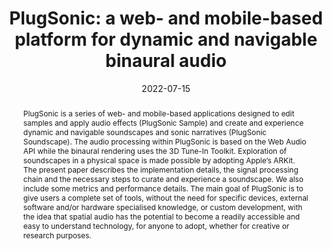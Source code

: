 ---
layout        : default-publication
title         : "PlugSonic: a web- and mobile-based platform for dynamic and navigable binaural audio"
collection    : publications
permalink     : /publications/2022-07-15-comunita2022plugsonic

abstract      : "PlugSonic is a series of web- and mobile-based applications designed to edit samples and apply audio effects (PlugSonic Sample) and create and experience dynamic and navigable soundscapes and sonic narratives (PlugSonic Soundscape). The audio processing within PlugSonic is based on the Web Audio API while the binaural rendering uses the 3D Tune-In Toolkit. Exploration of soundscapes in a physical space is made possible by adopting Apple’s ARKit. The present paper describes the implementation details, the signal processing chain and the necessary steps to curate and experience a soundscape. We also include some metrics and performance details. The main goal of PlugSonic is to give users a complete set of tools, without the need for specific devices, external software and/or hardware specialised knowledge, or custom development, with the idea that spatial audio has the potential to become a readily accessible and easy to understand technology, for anyone to adopt, whether for creative or research purposes."

date            : 2022-07-15
venue           : 'EURASIP Journal on Audio, Speech, and Music Processing'
paperurl        : '/files/comunita2022plugsonic-paper.pdf'
image           : '/files/comunita2022plugsonic-image.png'
imagewidth      : 80.0
poster          : 
presentation    : 
code            : 
codename        : 
data            : 
dataname        : 
webpage         : 'https://pluggy.eu/'
webpagename     : 'https://pluggy.eu/'
categories      : 
citation        : 'Comunità, M. and Gerino, A. and Picinali, L. <b>"PlugSonic: a Web-and Mobile-based Platform for Dynamic and Navigable Binaural Audio"</b> - <i>EURASIP Journal on Audio, Speech, and Music Processing</i>'
author_profile  : true
---